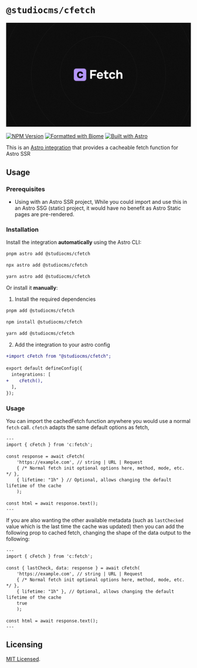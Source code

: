 # `@studiocms/cfetch`

![Readme's Banner](https://github.com/withstudiocms/cfetch/blob/update-readme/assets/cfetch-banner.png)

[![NPM Version](https://img.shields.io/npm/v/@studiocms/cfetch?style=for-the-badge&logo=npm)](https://npm.im/@studiocms/cfetch)
[![Formatted with Biome](https://img.shields.io/badge/Formatted_with-Biome-60a5fa?style=flat&logo=biome)](https://biomejs.dev/)
[![Built with Astro](https://astro.badg.es/v2/built-with-astro/tiny.svg)](https://astro.build)

This is an [Astro integration](https://docs.astro.build/en/guides/integrations-guide/) that provides a cacheable fetch function for Astro SSR

## Usage

### Prerequisites

- Using with an Astro SSR project, While you could import and use this in an Astro SSG (static) project, it would have no benefit as Astro Static pages are pre-rendered.

### Installation

Install the integration **automatically** using the Astro CLI:

```bash
pnpm astro add @studiocms/cfetch
```

```bash
npx astro add @studiocms/cfetch
```

```bash
yarn astro add @studiocms/cfetch
```

Or install it **manually**:

1. Install the required dependencies

```bash
pnpm add @studiocms/cfetch
```

```bash
npm install @studiocms/cfetch
```

```bash
yarn add @studiocms/cfetch
```

2. Add the integration to your astro config

```diff
+import cFetch from "@studiocms/cfetch";

export default defineConfig({
  integrations: [
+    cFetch(),
  ],
});
```

### Usage

You can import the cachedFetch function anywhere you would use a normal `fetch` call. `cfetch` adapts the same default options as fetch,

```astro
---
import { cFetch } from 'c:fetch';

const response = await cFetch(
    'https://example.com', // string | URL | Request
    { /* Normal fetch init optional options here, method, mode, etc. */ },
    { lifetime: "1h" } // Optional, allows changing the default lifetime of the cache
    );

const html = await response.text();
---
```

If you are also wanting the other available metadata (such as `lastChecked` value which is the last time the cache was updated) then you can add the following prop to cached fetch, changing the shape of the data output to the following:

```astro
---
import { cFetch } from 'c:fetch';

const { lastCheck, data: response } = await cFetch(
    'https://example.com', // string | URL | Request
    { /* Normal fetch init optional options here, method, mode, etc. */ },
    { lifetime: "1h" }, // Optional, allows changing the default lifetime of the cache
    true
    );

const html = await response.text();
---
```

## Licensing

[MIT Licensed](https://github.com/withstudiocms/cfetch/blob/main/LICENSE).